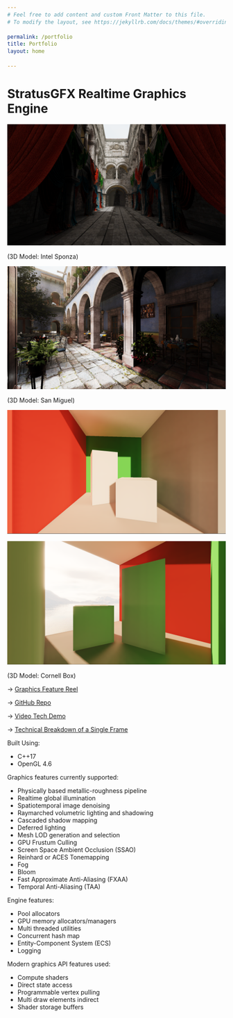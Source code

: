 ```yaml
---
# Feel free to add content and custom Front Matter to this file.
# To modify the layout, see https://jekyllrb.com/docs/themes/#overriding-theme-defaults

permalink: /portfolio
title: Portfolio
layout: home

---
```


# StratusGFX Realtime Graphics Engine

![sponza](/assets/v0.10/SponzaGI_Front.png)

(3D Model: Intel Sponza)

![sanmiguel](/assets/v0.10/FinalAfterPostProcessing.png)

(3D Model: San Miguel)

![cornell_front](/assets/v0.10/Cornell_Front.png)

![cornell_back](/assets/v0.10/Cornell_Back.png)

(3D Model: Cornell Box)

-> [Graphics Feature Reel](/rendering/stratusgfx/feature_reel)

-> [GitHub Repo](https://github.com/KTStephano/StratusGFX)

-> [Video Tech Demo](https://www.youtube.com/watch?v=s5aIsgzwNPE)

-> [Technical Breakdown of a Single Frame](/rendering/stratusgfx/frame_analysis_v0_10)

Built Using:
* C++17
* OpenGL 4.6

Graphics features currently supported:
* Physically based metallic-roughness pipeline
* Realtime global illumination
* Spatiotemporal image denoising
* Raymarched volumetric lighting and shadowing
* Cascaded shadow mapping
* Deferred lighting
* Mesh LOD generation and selection
* GPU Frustum Culling
* Screen Space Ambient Occlusion (SSAO)
* Reinhard or ACES Tonemapping
* Fog
* Bloom
* Fast Approximate Anti-Aliasing (FXAA)
* Temporal Anti-Aliasing (TAA)

Engine features:
* Pool allocators
* GPU memory allocators/managers
* Multi threaded utilities
* Concurrent hash map
* Entity-Component System (ECS)
* Logging

Modern graphics API features used:
* Compute shaders
* Direct state access
* Programmable vertex pulling
* Multi draw elements indirect
* Shader storage buffers
